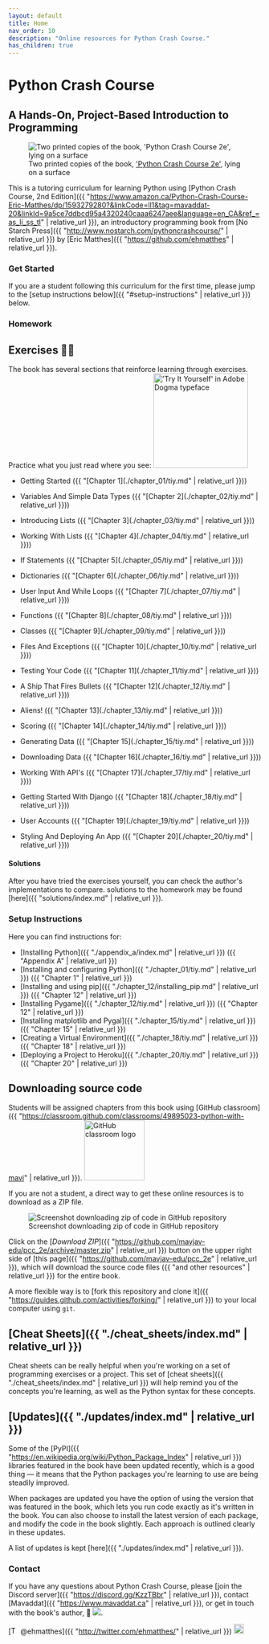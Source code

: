 ```yaml
---
layout: default
title: Home
nav_order: 10
description: "Online resources for Python Crash Course."
has_children: true
---
```


# Python Crash Course

## A Hands-On, Project-Based Introduction to Programming

<figure class="figurefx pushup">
    <img
    sizes="({{ "max-width: 300px" | relative_url }}) 100vw, 300px"
    srcset="
    {{ '/assets/images/cover_g9giob_c_scale,w_200.png' | relative_url }} 200w,
    {{ '/assets/images/cover_g9giob_c_scale,w_300.png' | relative_url }} 300w"
    src="{{ '/assets/images/cover_g9giob_c_scale,w_300.png' | relative_url }}"
    alt="Two printed copies of the book, 'Python Crash Course 2e', lying on a surface"/>
    <figcaption>Two printed copies of the book, <a href="https://www.amazon.ca/Python-Crash-Course-Eric-Matthes/dp/1593279280?&linkCode=ll1&tag=mavaddat-20&linkId=9a5ce7ddbcd95a4320240caaa6247aee&language=en_CA&ref_=as_li_ss_tl" target="_blank">'Python Crash Course 2e'</a>, lying on a surface</figcaption>
</figure>

This is a tutoring curriculum for learning Python using [Python Crash Course, 2nd Edition]({{ "https://www.amazon.ca/Python-Crash-Course-Eric-Matthes/dp/1593279280?&linkCode=ll1&tag=mavaddat-20&linkId=9a5ce7ddbcd95a4320240caaa6247aee&language=en_CA&ref_=as_li_ss_tl" | relative_url }}), an introductory programming book from [No Starch Press]({{ "http://www.nostarch.com/pythoncrashcourse/" | relative_url }}) by [Eric Matthes]({{ "https://github.com/ehmatthes" | relative_url }}).

### Get Started

If you are a student following this curriculum for the first time, please jump to the [setup instructions below]({{ "#setup-instructions" | relative_url }}) below.

### Homework

## <a id="try_it_yourself"></a>Exercises ✍🏽

The book has several sections that reinforce learning through exercises. Practice what you just read where you see:
<img src="{{ '/assets/images/tiy.svg' | relative_url }}"   width="188vw" alt="'Try It Yourself' in Adobe Dogma typeface"/>

- Getting Started \({{ "[Chapter 1](./chapter_01/tiy.md" | relative_url }})\)

- Variables And Simple Data Types \({{ "[Chapter 2](./chapter_02/tiy.md" | relative_url }})\)

- Introducing Lists \({{ "[Chapter 3](./chapter_03/tiy.md" | relative_url }})\)

- Working With Lists \({{ "[Chapter 4](./chapter_04/tiy.md" | relative_url }})\)

- If Statements \({{ "[Chapter 5](./chapter_05/tiy.md" | relative_url }})\)

- Dictionaries \({{ "[Chapter 6](./chapter_06/tiy.md" | relative_url }})\)

- User Input And While Loops \({{ "[Chapter 7](./chapter_07/tiy.md" | relative_url }})\)

- Functions \({{ "[Chapter 8](./chapter_08/tiy.md" | relative_url }})\)

- Classes \({{ "[Chapter 9](./chapter_09/tiy.md" | relative_url }})\)

- Files And Exceptions \({{ "[Chapter 10](./chapter_10/tiy.md" | relative_url }})\)

- Testing Your Code \({{ "[Chapter 11](./chapter_11/tiy.md" | relative_url }})\)

- A Ship That Fires Bullets \({{ "[Chapter 12](./chapter_12/tiy.md" | relative_url }})\)

- Aliens! \({{ "[Chapter 13](./chapter_13/tiy.md" | relative_url }})\)

- Scoring \({{ "[Chapter 14](./chapter_14/tiy.md" | relative_url }})\)

- Generating Data \({{ "[Chapter 15](./chapter_15/tiy.md" | relative_url }})\)

- Downloading Data \({{ "[Chapter 16](./chapter_16/tiy.md" | relative_url }})\)

- Working With API's \({{ "[Chapter 17](./chapter_17/tiy.md" | relative_url }})\)

- Getting Started With Django \({{ "[Chapter 18](./chapter_18/tiy.md" | relative_url }})\)

- User Accounts \({{ "[Chapter 19](./chapter_19/tiy.md" | relative_url }})\)

- Styling And Deploying An App \({{ "[Chapter 20](./chapter_20/tiy.md" | relative_url }})\)

#### Solutions

After you have tried the exercises yourself, you can check the author's implementations to compare. solutions to the homework may be found [here]({{ "solutions/index.md" | relative_url }}).

### Setup Instructions

Here you can find instructions for:

- [Installing Python]({{ "./appendix_a/index.md" | relative_url }})&#09;({{ "Appendix A" | relative_url }})
- [Installing and configuring Python]({{ "./chapter_01/tiy.md" | relative_url }})&#09;({{ "Chapter 1" | relative_url }})
- [Installing and using pip]({{ "./chapter_12/installing_pip.md" | relative_url }})&#09;({{ "Chapter 12" | relative_url }})
- [Installing Pygame]({{ "./chapter_12/tiy.md" | relative_url }})&#09;({{ "Chapter 12" | relative_url }})
- [Installing matplotlib and Pygal]({{ "./chapter_15/tiy.md" | relative_url }}) &#09;({{ "Chapter 15" | relative_url }})
- [Creating a Virtual Environment]({{ "./chapter_18/tiy.md" | relative_url }})&#09;({{ "Chapter 18" | relative_url }})
- [Deploying a Project to Heroku]({{ "./chapter_20/tiy.md" | relative_url }})&#09;({{ "Chapter 20" | relative_url }})

## <a id="source_code"></a>Downloading source code

Students will be assigned chapters from this book using [GitHub classroom]({{ "https://classroom.github.com/classrooms/49895023-python-with-mavi" | relative_url }}). <img src="https://avatars.githubusercontent.com/in/68187?s=120" alt="GitHub classroom logo" width="120px"/>

If you are not a student, a direct way to get these online resources is to download as a ZIP file.

<figure>
<img
sizes="({{ "max-width: 360px" | relative_url }}) 100vw, 360px"
srcset="
{{ '/assets/images/download_zip_vyd8au_c_scale,w_100.png' | relative_url }} 100w,
{{ '/assets/images/download_zip_vyd8au_c_scale,w_268.png' | relative_url }} 268w,
{{ '/assets/images/download_zip_vyd8au_c_scale,w_360.png' | relative_url }} 360w"
src="{{ '/assets/images/download_zip_vyd8au_c_scale,w_360.png' | relative_url }}"
 alt="Screenshot downloading zip of code in GitHub repository" title="Click the Download ZIP Option"/><figcaption>Screenshot downloading zip of code in GitHub repository</figcaption></figure>

Click on the [_Download ZIP_]({{ "https://github.com/mavjav-edu/pcc_2e/archive/master.zip" | relative_url }}) button on the upper right side of [this page]({{ "https://github.com/mavjav-edu/pcc_2e" | relative_url }}), which will download the source code files ({{ "and other resources" | relative_url }}) for the entire book.

A more flexible way is to [fork this repository and clone it]({{ "https://guides.github.com/activities/forking/" | relative_url }}) to your local computer using `git`.

## [Cheat Sheets]({{ "./cheat_sheets/index.md" | relative_url }})

Cheat sheets can be really helpful when you're working on a set of programming exercises or a project. This set of [cheat sheets]({{ "./cheat_sheets/index.md" | relative_url }}) will help remind you of the concepts you're learning, as well as the Python syntax for these concepts.

## [Updates]({{ "./updates/index.md" | relative_url }})

Some of the [PyPI]({{ "https://en.wikipedia.org/wiki/Python_Package_Index" | relative_url }}) libraries featured in the book have been updated recently, which is a good thing &mdash; it means that the Python packages you're learning to use are being steadily improved.

When packages are updated you have the option of using the version that was featured in the book, which lets you run code exactly as it's written in the book. You can also choose to install the latest version of each package, and modify the code in the book slightly. Each approach is outlined clearly in these updates.

A list of updates is kept [here]({{ "./updates/index.md" | relative_url }}).

### Contact

If you have any questions about Python Crash Course, please [join the Discord server]({{ "https://discord.gg/KzzTBbr" | relative_url }}), contact [Mavaddat]({{ "https://www.mavaddat.ca" | relative_url }}), or get in touch with the book's author, 📧 <a href="javascript:location='mailto:\u0065\u0068\u006d\u0061\u0074\u0074\u0068\u0065\u0073\u0040\u0067\u006d\u0061\u0069\u006c\u002e\u0063\u006f\u006d';void 0"><img  class="email" src="{{ '/assets/images/ematthes.svg' | relative_url  }}"/></a>.

[<img src="https://raw.githubusercontent.com/johan/svg-cleanups/master/logos/twitter.svg" alt="Twitter logo" width="15"/> @ehmatthes]({{ "http://twitter.com/ehmatthes/" | relative_url }})
<img src="https://pbs.twimg.com/profile_images/1153801365543538688/6ZRVUWah.png" title="the author on Twitter" alt="the author's Twitter profile image" width="20vw"/>